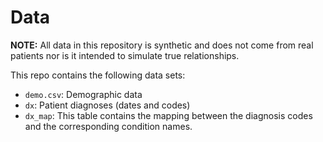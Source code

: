 # Data

**NOTE:** All data in this repository is synthetic and does not come from real patients nor is it intended to simulate true relationships. 

This repo contains the following data sets:

- `demo.csv`: Demographic data
- `dx`: Patient diagnoses (dates and codes)
- `dx_map`: This table contains the mapping between the diagnosis codes and the corresponding condition names.
